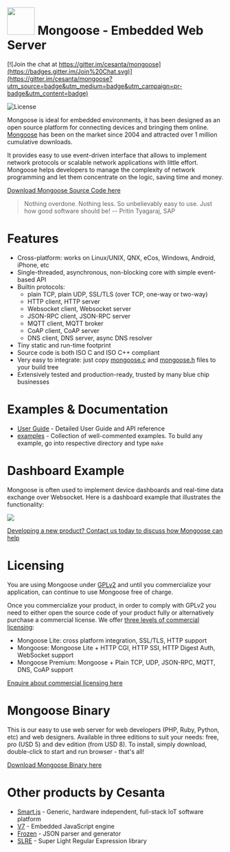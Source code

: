 # <img src="http://www.cesanta.com/hubfs/www.cesanta.com/Images/mongoose_library.png" width="64" height="64"> Mongoose - Embedded Web Server

[![Join the chat at https://gitter.im/cesanta/mongoose](https://badges.gitter.im/Join%20Chat.svg)](https://gitter.im/cesanta/mongoose?utm_source=badge&utm_medium=badge&utm_campaign=pr-badge&utm_content=badge)

![](https://img.shields.io/badge/license-GPL_2-green.svg "License")


Mongoose is ideal for embedded environments, it has been designed as an open
source platform for connecting devices and bringing them online.
[Mongoose](https://www.cesanta.com/products)
has been on the market since 2004 and attracted
over 1 million cumulative downloads.

It provides easy to use event-driven interface that allows to implement
network protocols or scalable network applications  with little effort.
Mongoose helps developers to manage the complexity of network programming
and let them concentrate on the logic, saving time and money.

[Download Mongoose Source Code here](http://hubs.ly/H01bWvx0)

> Nothing overdone. Nothing less. So unbelievably easy to use.
> Just how good software should be! -- Pritin Tyagaraj, SAP


# Features

* Cross-platform: works on Linux/UNIX, QNX, eCos, Windows, Android, iPhone, etc
* Single-threaded, asynchronous, non-blocking core with simple event-based API
* Builtin protocols:
   - plain TCP, plain UDP, SSL/TLS (over TCP, one-way or two-way)
   - HTTP client, HTTP server
   - Websocket client, Websocket server
   - JSON-RPC client, JSON-RPC server
   - MQTT client, MQTT broker
   - CoAP client, CoAP server
   - DNS client, DNS server, async DNS resolver
* Tiny static and run-time footprint
* Source code is both ISO C and ISO C++ compliant
* Very easy to integrate: just copy
  [mongoose.c](https://raw.githubusercontent.com/cesanta/mongoose/master/mongoose.c) and
  [mongoose.h](https://raw.githubusercontent.com/cesanta/mongoose/master/mongoose.h)
  files to your build tree
* Extensively tested and production-ready, trusted by many blue chip businesses

# Examples & Documentation

- [User Guide](https://docs.cesanta.com/mongoose) - Detailed User Guide and API reference
- [examples](examples) - Collection of well-commented examples. To build any example,
go into respective directory and type `make`

# Dashboard Example

Mongoose is often used to implement device dashboards and real-time
data exchange over Websocket. Here is a dashboard example that illustrates
the functionality:

![](http://www.cesanta.com/hubfs/www.cesanta.com/diagrams/dash_mongoose_diagram.png)

[Developing a new product? Contact us today to discuss how Mongoose can help
](https://www.cesanta.com/contact)


# Licensing

You are using Mongoose under
[GPLv2](http://www.gnu.org/licenses/old-licenses/gpl-2.0.en.html)
and until you commercialize your
application, can continue to use Mongoose free of charge.

Once you commercialize your product, in order to comply with GPLv2
you need to either open the source code of your product fully or
alternatively purchase a commercial license.
We offer [three levels of commercial licensing](https://www.cesanta.com/products):

- Mongoose Lite: cross platform integration, SSL/TLS, HTTP support
- Mongoose: Mongoose Lite + HTTP CGI, HTTP SSI, HTTP Digest Auth,
  WebSocket support
- Mongoose Premium: Mongoose + Plain TCP, UDP, JSON-RPC, MQTT, DNS,
  CoAP support


[Enquire about commercial licensing here](https://www.cesanta.com/contact)

# Mongoose Binary

This is our easy to use web server for web developers (PHP, Ruby, Python, etc)
and web designers. Available in three editions to suit your needs: free, pro
(USD 5) and dev edition (from USD 8). To install, simply download, double-click
to start and run browser - that's all!

[Download Mongoose Binary here](https://www.cesanta.com/mongoose)

# Other products by Cesanta

- [Smart.js](https://github.com/cesanta/smart.js) -
    Generic, hardware independent, full-stack IoT software platform
- [V7](https://github.com/cesanta/v7) - Embedded JavaScript engine
- [Frozen](https://github.com/cesanta/frozen) - JSON parser and generator
- [SLRE](https://github.com/cesanta/slre) - Super Light Regular Expression
  library
